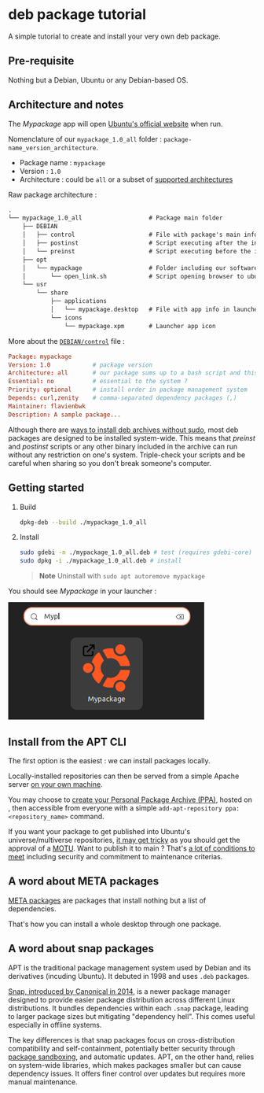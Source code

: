 # deb package tutorial

A simple tutorial to create and install your very own deb package.

## Pre-requisite

Nothing but a Debian, Ubuntu or any Debian-based OS.

## Architecture and notes

The _Mypackage_ app will open [Ubuntu's official website](https://ubuntu.com) when run.

Nomenclature of our `mypackage_1.0_all` folder : `package-name_version_architecture`.

- Package name : `mypackage`
- Version : `1.0`
- Architecture : could be `all` or a subset of [supported architectures](https://wiki.debian.org/SupportedArchitectures)

Raw package architecture :

```txt
.
└── mypackage_1.0_all                   # Package main folder
    ├── DEBIAN
    │   ├── control                     # File with package's main info
    │   ├── postinst                    # Script executing after the install
    │   └── preinst                     # Script executing before the install
    ├── opt
    │   └── mypackage                   # Folder including our software
    │       └── open_link.sh            # Script opening browser to ubuntu.com
    └── usr
        └── share
            ├── applications
            │   └── mypackage.desktop   # File with app info in launcher
            └── icons
                └── mypackage.xpm       # Launcher app icon
```

More about the [`DEBIAN/control`](./mypackage_1.0_all/DEBIAN/control) file :

```conf
Package: mypackage
Version: 1.0            # package version
Architecture: all       # our package sums up to a bash script and this is POSIX
Essential: no           # essential to the system ?
Priority: optional      # install order in package management system
Depends: curl,zenity    # comma-separated dependency packages (,)
Maintainer: flavienbwk
Description: A sample package...
```

Although there are [ways to install deb archives without sudo](https://askubuntu.com/a/342/611107), most deb packages are designed to be installed system-wide. This means that _preinst_ and _postinst_ scripts or any other binary included in the archive can run without any restriction on one's system. Triple-check your scripts and be careful when sharing so you don't break someone's computer.

## Getting started

1. Build

    ```bash
    dpkg-deb --build ./mypackage_1.0_all
    ```

2. Install

    ```bash
    sudo gdebi -n ./mypackage_1.0_all.deb # test (requires gdebi-core)
    sudo dpkg -i ./mypackage_1.0_all.deb # install
    ```

    > **Note**
    > Uninstall with `sudo apt autoremove mypackage`

You should see _Mypackage_ in your launcher :

![Mypackage launcher icon](./images/launcher.png)

## Install from the APT CLI

The first option is the easiest : we can install packages locally.

Locally-installed repositories can then be served from a simple Apache server [on your own machine](https://github.com/flavienbwk/apt-mirror-docker).

You may choose to [create your Personal Package Archive (PPA)](https://help.launchpad.net/Packaging/PPA), hosted on , then accessible from everyone with a simple `add-apt-repository ppa:<repository_name>` command.

<!--
Thank you ChatGPT for pointing out resources. It's not easy to get all details about the full publishing procedure :
https://chat.openai.com/share/b825067e-754c-4516-933a-2e569772c6fa
-->

If you want your package to get published into Ubuntu's universe/multiverse repositories, [it may get tricky](https://wiki.ubuntu.com/REVU2Spec) as you should get the approval of a [MOTU](https://wiki.ubuntu.com/MOTU). Want to publish it to main ? That's [a lot of conditions to meet](https://github.com/canonical/ubuntu-mir#main-inclusion-requirements) including security and commitment to maintenance criterias.

## A word about META packages

[META packages](https://terokarvinen.com/2011/create-deb-metapackage-in-5-minutes/) are packages that install nothing but a list of dependencies.

That's how you can install a whole desktop through one package.

## A word about snap packages

APT is the traditional package management system used by Debian and its derivatives (incuding Ubuntu). It debuted in 1998 and uses `.deb` packages.

[Snap, introduced by Canonical in 2014](https://snapcraft.io/docs/creating-a-snap), is a newer package manager designed to provide easier package distribution across different Linux distributions. It bundles dependencies within each `.snap` package, leading to larger package sizes but mitigating "dependency hell". This comes useful especially in offline systems.

The key differences is that snap packages focus on cross-distribution compatibility and self-containment, potentially better security through [package sandboxing](https://snapcraft.io/docs/creating-a-snap), and automatic updates. APT, on the other hand, relies on system-wide libraries, which makes packages smaller but can cause dependency issues. It offers finer control over updates but requires more manual maintenance.
